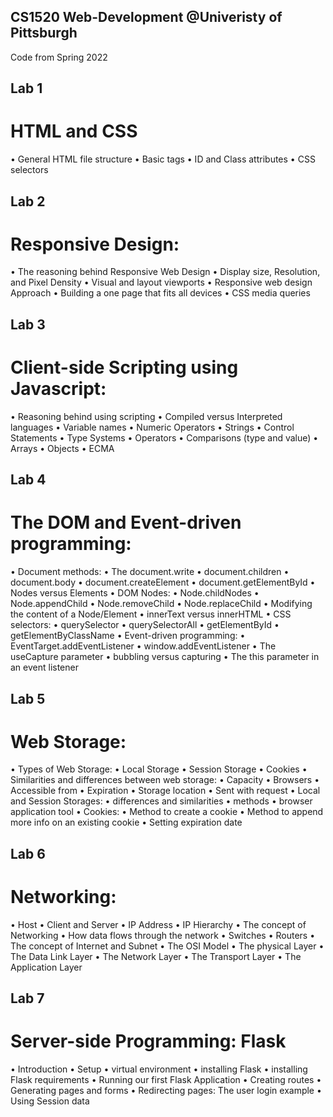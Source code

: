 ## CS1520 Web-Development @Univeristy of Pittsburgh 

Code from Spring 2022 
## Lab 1
# HTML and CSS
• General HTML file structure
• Basic tags
• ID and Class attributes
• CSS selectors

## Lab 2
# Responsive Design:
• The reasoning behind Responsive Web Design
• Display size, Resolution, and Pixel Density
• Visual and layout viewports
• Responsive web design Approach
• Building a one page that fits all devices
• CSS media queries

## Lab 3
# Client-side Scripting using Javascript:
• Reasoning behind using scripting
• Compiled versus Interpreted languages
• Variable names
• Numeric Operators
• Strings
• Control Statements
• Type Systems
• Operators
• Comparisons (type and value)
• Arrays
• Objects
• ECMA

## Lab 4
# The DOM and Event-driven programming:
• Document methods:
• The document.write
• document.children
• document.body
• document.createElement
• document.getElementById
• Nodes versus Elements
• DOM Nodes:
• Node.childNodes
• Node.appendChild
• Node.removeChild
• Node.replaceChild
• Modifying the content of a Node/Element
• innerText versus innerHTML
• CSS selectors:
• querySelector
• querySelectorAll
• getElementById
• getElementByClassName
• Event-driven programming:
• EventTarget.addEventListener
• window.addEventListener
• The useCapture parameter
• bubbling versus capturing
• The this parameter in an event listener

## Lab 5
# Web Storage: 
• Types of Web Storage:
• Local Storage
• Session Storage
• Cookies
• Similarities and differences between web storage:
• Capacity
• Browsers
• Accessible from
• Expiration
• Storage location
• Sent with request
• Local and Session Storages:
• differences and similarities
• methods
• browser application tool
• Cookies:
• Method to create a cookie
• Method to append more info on an existing cookie
• Setting expiration date

## Lab 6
# Networking:
• Host
• Client and Server
• IP Address
• IP Hierarchy
• The concept of Networking
• How data flows through the network
• Switches
• Routers
• The concept of Internet and Subnet
• The OSI Model
• The physical Layer
• The Data Link Layer
• The Network Layer
• The Transport Layer
• The Application Layer

## Lab 7
# Server-side Programming: Flask
• Introduction
• Setup
• virtual environment
• installing Flask
• installing Flask requirements
• Running our first Flask Application
• Creating routes
• Generating pages and forms
• Redirecting pages: The user login example
• Using Session data

